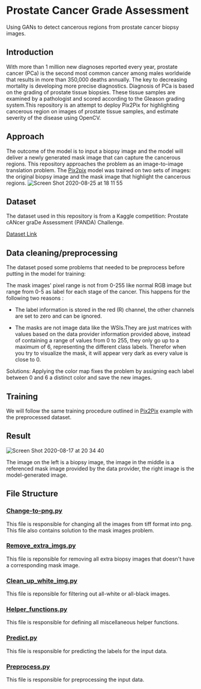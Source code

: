 # Prostate Cancer Grade Assessment
Using GANs to detect cancerous regions from prostate cancer biopsy images.

## Introduction
With more than 1 million new diagnoses reported every year, prostate cancer (PCa) is the second most common cancer among males worldwide that results in more than 350,000 deaths annually. The key to decreasing mortality is developing more precise diagnostics. Diagnosis of PCa is based on the grading of prostate tissue biopsies. These tissue samples are examined by a pathologist and scored according to the Gleason grading system.This repository is an attempt to deploy Pix2Pix for highlighting cancerous region on images of prostate tissue samples, and estimate severity of the disease using OpenCV.

## Approach
The outcome of the model is to input a biopsy image and the model will deliver a newly generated mask image that can capture the cancerous regions. This repository approaches the problem as an image-to-image translation problem. The [Pix2pix](https://arxiv.org/abs/1611.07004) model was trained on two sets of images: the original biopsy image and the mask image that highlight the cancerous regions. 
![Screen Shot 2020-08-25 at 18 11 55](https://user-images.githubusercontent.com/64785877/91252853-99cae180-e788-11ea-8956-e9a0a3c72da2.jpg)


## Dataset
The dataset used in this repository is from a Kaggle competition: Prostate cANcer graDe Assessment (PANDA) Challenge. 

[Dataset Link](https://www.kaggle.com/c/prostate-cancer-grade-assessment/overview)

## Data cleaning/preprocessing
The dataset posed some problems that needed to be preprocess before putting in the model for training:

The mask images' pixel range is not from 0-255 like normal RGB image but range from 0-5 as label for each stage of the cancer.
This happens for the following two reasons :

  - The label information is stored in the red (R) channel, the other channels are set to zero and can be ignored.

  - The masks are not image data like the WSIs.They are just matrices with values based on the data provider information provided above, instead of containing a range of values from 0 to 255, they only go up to a maximum of 6, representing the different class labels. Therefor when you try to visualize the mask, it will appear very dark as every value is close to 0. 
  
Solutions: Applying the color map fixes the problem by assigning each label between 0 and 6 a distinct color and save the new images.

## Training
We will follow the same training procedure outlined in [Pix2Pix](https://github.com/phillipi/pix2pix) example with the preprocessed dataset.

## Result 
![Screen Shot 2020-08-17 at 20 34 40](https://user-images.githubusercontent.com/64785877/91165737-62622380-e6fb-11ea-8315-97b6c8ec5009.jpg)

The image on the left is a biopsy image, the image in the middle is a referenced mask image provided by the data provider, the right image is the model-generated image.

## File Structure 
### [Change-to-png.py](https://github.com/AiNguyen237/Prostate-cancer-grade-assessment/blob/master/change_to_png.py)
This file is responsible for changing all the images from tiff format into png. This file also contains solution to the mask images problem. 

### [Remove_extra_imgs.py](https://github.com/AiNguyen237/Prostate-cancer-grade-assessment/blob/master/remove_extra_imgs.py)
This file is reponsible for removing all extra biopsy images that doesn't have a corresponding mask image.

### [Clean_up_white_img.py](https://github.com/AiNguyen237/Prostate-cancer-grade-assessment/blob/master/clean_up_white_img.py)
This file is reponsible for filtering out all-white or all-black images.

### [Helper_functions.py](https://github.com/AiNguyen237/Prostate-cancer-grade-assessment/blob/master/helper_functions.py)
This file is responsible for defining all miscellaneous helper functions.

### [Predict.py](https://github.com/AiNguyen237/Prostate-cancer-grade-assessment/blob/master/predict.py)
This file is responsible for predicting the labels for the input data.

### [Preprocess.py](https://github.com/AiNguyen237/Prostate-cancer-grade-assessment/blob/master/preprocess.py)
This file is responsible for preprocessing the input data.

